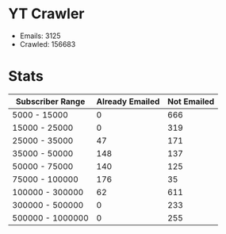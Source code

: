 # YT Crawler
- Emails: 3125
- Crawled: 156683

# Stats
| Subscriber Range  | Already Emailed | Not Emailed |
|-------|-------|-------|
| 5000 - 15000 | 0 | 666 |
| 15000 - 25000 | 0 | 319 |
| 25000 - 35000 | 47 | 171 |
| 35000 - 50000 | 148 | 137 |
| 50000 - 75000 | 140 | 125 |
| 75000 - 100000 | 176 | 35 |
| 100000 - 300000 | 62 | 611 |
| 300000 - 500000 | 0 | 233 |
| 500000 - 1000000 | 0 | 255 |
